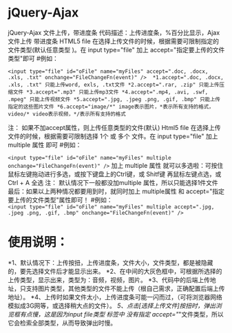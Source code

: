 # jQuery-Ajax
jQuery-Ajax 文件上传，带进度条
代码描述：上传进度条，%百分比显示，Ajax文件上传 带进度条
HTML5 file 在选择上传文件的时候，根据需要可限制指定的文件类型(默认任意类型 )。在 input type="file" 加上 accept="指定要上传的文件类型"即可
#例如： 

`<input type="file" id="oFile" name="myFiles" accept=".doc, .docx, .xls, .txt" onchange="FileChangeFn(event)" /> 
  *1.accept=".doc, .docx, .xls, .txt" 只能上传word, exls, .txt文件
  *2.accept=".rar, .zip" 只能上传压缩文件
  *3.accept=".mp3" 只能上传mp3文件
  *4.accept=".mp4, .avi, .swf, .mpeg" 只能上传视频文件
  *5.accept=".jpg, .jpeg .png, .gif, .bmp" 只能上传指定的这些图片文件
  *6.accept="image/*" image表示图片，*表示所有支持的格式， video/* video表示视频，*/表示所有支持的格式`
  
注： 如果不加accept属性，则上传任意类型的文件(默认) 
Html5 file 在选择上传文件的时候，根据需要可限制选择 1个 或 多个 文件。在 input type="file" 加上 multiple 属性 即可
#例如：

`<input type="file" id="oFile" name="myFiles" multiple onchange="FileChangeFn(event)" />`
加上 multiple 属性 就可以多选啦：可按住鼠标左键拖动进行多选，或按下键盘上的Ctrl键，或 Shitf键 再鼠标左键点选，或 Ctrl + A 全选
注： 默认情况下一般都没加multiple 属性，所以只能选择1件文件
最后：如果以上两种情况都要用到时，就同时加上 multiple属性 和 accept="指定要上传的文件类型"属性即可！
#例如：<br>
`<input type="file" id="oFile" name="myFiles" multiple accept=".jpg, .jpeg .png, .gif, .bmp" onchange="FileChangeFn(event)" />`

使用说明：<br>
========
*1、默认情况下：上传按扭，上传进度条，文件大小，文件类型，都是被隐藏的，要先选择文件后才能显示出来。
*2、在中间的大灰色框中，可根据所选择的上传类型，显示出来，类型为：音频，视频，图片。
*3、代码中的后端上传地址，只支持图片类型，其他类型的文件不能上传（根自己需求，正确配置后端上传地址）。
*4、上传时如果文件太小，上传进度条可能一闪而过，（可将浏览器网络模拟成3G网等，或选择稍大点的文件）。
*5、点击[选择上传文件]按扭时，弹出浏览框有点慢，这是因为input file类型 标签中 没有指定 accept="*"文件类型，所以它会检索全部类型，从而导致弹出时慢。
